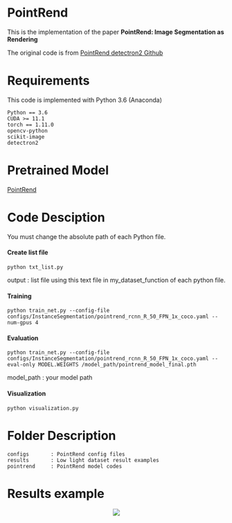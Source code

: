 # PointRend

This is the implementation of the paper **PointRend: Image Segmentation as Rendering**

The original code is from [PointRend detectron2 Github](https://github.com/facebookresearch/detectron2/tree/main/projects/PointRend)

# Requirements

This code is implemented with Python 3.6 (Anaconda)

```
Python == 3.6
CUDA >= 11.1
torch == 1.11.0
opencv-python
scikit-image
detectron2
```

# Pretrained Model
[PointRend](https://drive.google.com/file/d/10rnEzMteUd8Y0FJXJ2-Cgs-8Np2lC_Xm/view?usp=share_link)

# Code Desciption
You must change the absolute path of each Python file.

#### Create list file
```
python txt_list.py
```
output : list file
using this text file in my_dataset_function of each python file.

#### Training
```
python train_net.py --config-file configs/InstanceSegmentation/pointrend_rcnn_R_50_FPN_1x_coco.yaml --num-gpus 4
```

#### Evaluation
```
python train_net.py --config-file configs/InstanceSegmentation/pointrend_rcnn_R_50_FPN_1x_coco.yaml --eval-only MODEL.WEIGHTS /model_path/pointrend_model_final.pth
```
model_path : your model path

#### Visualization
```
python visualization.py
```

# Folder Description

```
configs       : PointRend config files
results       : Low light dataset result examples
pointrend     : PointRend model codes
```

# Results example

<p align="center">
<img src="https://user-images.githubusercontent.com/46700730/203223046-53f07eb7-37b4-4f0f-bb14-0a5129aa4f3e.gif">
</p>
